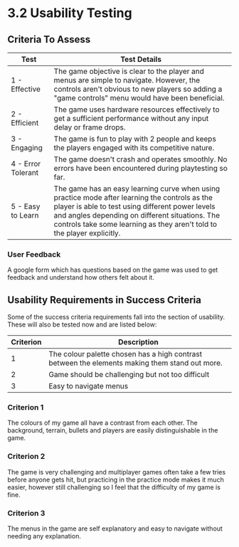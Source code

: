 # 3.2 Usability Testing

## Criteria To Assess

| Test               | Test Details                                                                                                                                                                                                                                                                       |
| ------------------ | ---------------------------------------------------------------------------------------------------------------------------------------------------------------------------------------------------------------------------------------------------------------------------------- |
| 1 - Effective      | The game objective is clear to the player and menus are simple to navigate. However, the controls aren't obvious to new players so adding a "game controls" menu would have been beneficial.                                                                                       |
| 2 - Efficient      | The game uses hardware resources effectively to get a sufficient performance without any input delay or frame drops.                                                                                                                                                               |
| 3 - Engaging       | The game is fun to play with 2 people and keeps the players engaged with its competitive nature.                                                                                                                                                                                   |
| 4 - Error Tolerant | The game doesn't crash and operates smoothly. No errors have been encountered during playtesting so far.                                                                                                                                                                           |
| 5 - Easy to Learn  | The game has an easy learning curve when using practice mode after learning the controls as the player is able to test using different power levels and angles depending on different situations. The controls take some learning as they aren't told to the player explicitly.    |

### User Feedback

A google form which has questions based on the game was used to get feedback and understand how others felt about it.&#x20;



## Usability Requirements in Success Criteria

Some of the success criteria requirements fall into the section of usability. These will also be tested now and are listed below:

| Criterion | Description                                                                                     |
| --------- | ----------------------------------------------------------------------------------------------- |
| 1         | The colour palette chosen has a high contrast between the elements making them stand out more.  |
| 2         | Game should be challenging but not too difficult                                                |
| 3         | Easy to navigate menus                                                                          |

### Criterion 1

The colours of my game all have a contrast from each other. The background, terrain, bullets and players are easily distinguishable in the game.

### Criterion 2

The game is very challenging and multiplayer games often take a few tries before anyone gets hit, but practicing in the practice mode makes it much easier, however still challenging so I feel that the difficulty of my game is fine.

### Criterion 3

The menus in the game are self explanatory and easy to navigate without needing any explanation.
